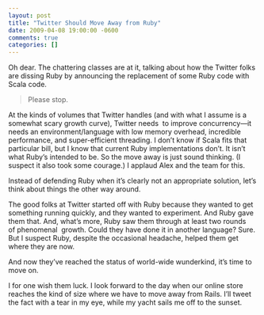 ```yaml
---
layout: post
title: "Twitter Should Move Away from Ruby"
date: 2009-04-08 19:00:00 -0600
comments: true
categories: []
---
```


Oh dear. The chattering classes are at it, talking about how the Twitter folks are dissing Ruby by announcing the replacement of some Ruby code with Scala code.

>Please stop.

At the kinds of volumes that Twitter handles (and with what I assume is a somewhat scary growth curve), Twitter needs  to improve concurrency—it needs an environment/language with low memory overhead, incredible performance, and super-efficient threading. I don’t know if Scala fits that particular bill, but I know that current Ruby implementations don’t. It isn’t what Ruby’s intended to be. So the move away is just sound thinking. (I suspect it also took some courage.) I applaud Alex and the team for this.


Instead of defending Ruby when it’s clearly not an appropriate solution, let’s think about things the other way around.


The good folks at Twitter started off with Ruby because they wanted to get something running quickly, and they wanted to experiment. And Ruby gave them that. And, what’s more, Ruby saw them through at least two rounds of phenomenal  growth. Could they have done it in another language? Sure. But I suspect Ruby, despite the occasional headache, helped them get where they are now. 


And now they’ve reached the status of world-wide wunderkind, it’s time to move on. 


I for one wish them luck. I look forward to the day when our online store reaches the kind of size where we have to move away from Rails. I’ll tweet the fact with a tear in my eye, while my yacht sails me off to the sunset.

